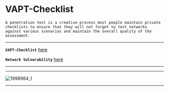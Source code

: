 # VAPT-Checklist
 ```
A penetration test is a creative process most people maintain private checklists to ensure that they will not forget to test networks against various scenarios and maintain the overall quality of the assessment.
```
---

**`VAPT-Checklist`** [here](https://github.com/Jkrathod/VAPT-Checklist/blob/main/VAPT%20Checlist%20-%20JagdishRathod.pdf)

**`Network Vulnerability`** [here](https://github.com/Jkrathod/VAPT-Checklist/blob/main/Network-Vulnerability.md)

---
---

![1998964_1](https://github.com/Jkrathod/VAPT-Checklist/assets/110445358/5ce10ce5-4c99-4aac-89ac-9bd908e3844d)

---
